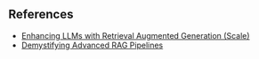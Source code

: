 ## References

- [Enhancing LLMs with Retrieval Augmented Generation (Scale)](https://scale.com/blog/retrieval-augmented-generation-to-enhance-llms)
- [Demystifying Advanced RAG Pipelines](https://github.com/pchunduri6/rag-demystified)
